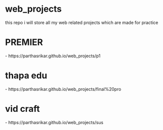 # web_projects
this repo i will store all my web related projects which are made for practice <br>
<h1>PREMIER</h1> - https://parthasrikar.github.io/web_projects/p1 <br/>
<h1>thapa edu</h1> - https://parthasrikar.github.io/web_projects/final%20pro <br/>
<h1>vid craft</h1> - https://parthasrikar.github.io/web_projects/sus
